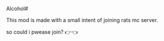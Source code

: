 Alcohol#

This mod is made with a small intent of joining rats mc server.

so could i pwease join? 👉👈
